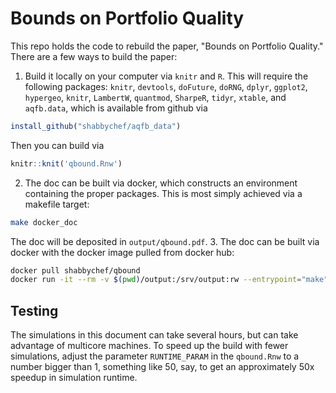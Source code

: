 
# Bounds on Portfolio Quality

This repo holds the code to rebuild the paper, "Bounds on Portfolio Quality." 
There are a few ways to build the paper:

1. Build it locally on your computer via `knitr` and `R`. This will require
the following packages:
`knitr`, `devtools`, `doFuture`, `doRNG`, `dplyr`, `ggplot2`, `hypergeo`, `knitr`, `LambertW`, 
`quantmod`, `SharpeR`, `tidyr`, `xtable`, 
and `aqfb.data`, which is available from github via
```r
install_github("shabbychef/aqfb_data")
```
Then you can build via
```r
knitr::knit('qbound.Rnw')
```
2. The doc can be built via docker, which constructs an environment containing the proper
	 packages. This is most simply achieved via a makefile target:
```bash
make docker_doc
```
The doc will be deposited in `output/qbound.pdf`.
3. The doc can be built via docker with the docker image pulled from docker hub:
 ```bash
docker pull shabbychef/qbound
docker run -it --rm -v $(pwd)/output:/srv/output:rw --entrypoint="make" shabbychef/qbound "doc"
```


## Testing

The simulations in this document can take several hours, but can take advantage of multicore
machines. To speed up the build with fewer simulations, adjust the parameter
`RUNTIME_PARAM` in the `qbound.Rnw` to a number bigger than 1, something like 50, say,
to get an approximately 50x speedup in simulation runtime. 



